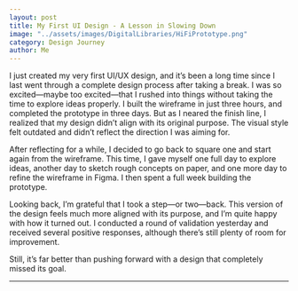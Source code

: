 ```yaml
---
layout: post
title: My First UI Design - A Lesson in Slowing Down
image: "../assets/images/DigitalLibraries/HiFiPrototype.png"
category: Design Journey
author: Me
---
```


I just created my very first UI/UX design, and it’s been a long time since I last went through a complete design process after taking a break. I was so excited—maybe too excited—that I rushed into things without taking the time to explore ideas properly. I built the wireframe in just three hours, and completed the prototype in three days. But as I neared the finish line, I realized that my design didn’t align with its original purpose. The visual style felt outdated and didn’t reflect the direction I was aiming for.

After reflecting for a while, I decided to go back to square one and start again from the wireframe. This time, I gave myself one full day to explore ideas, another day to sketch rough concepts on paper, and one more day to refine the wireframe in Figma. I then spent a full week building the prototype.

Looking back, I’m grateful that I took a step—or two—back. This version of the design feels much more aligned with its purpose, and I’m quite happy with how it turned out. I conducted a round of validation yesterday and received several positive responses, although there’s still plenty of room for improvement. 

Still, it’s far better than pushing forward with a design that completely missed its goal.

---
